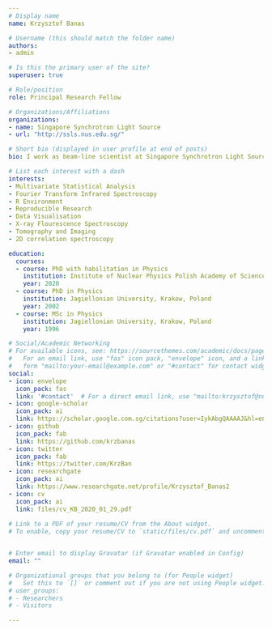 ```yaml
---
# Display name
name: Krzysztof Banas

# Username (this should match the folder name)
authors:
- admin

# Is this the primary user of the site?
superuser: true

# Role/position
role: Principal Research Fellow

# Organizations/Affiliations
organizations:
- name: Singapore Synchrotron Light Source
- url: "http://ssls.nus.edu.sg/"

# Short bio (displayed in user profile at end of posts)
bio: I work as beam-line scientist at Singapore Synchrotron Light Source. My research interests include application of advanced statistical methods for hyperspectral data processing (dimension reduction, clustering and identification).

# List each interest with a dash
interests:
- Multivariate Statistical Analysis
- Fourier Transform Infrared Spectroscopy
- R Environment
- Reproducible Research
- Data Visualisation
- X-ray Flourescence Spectroscopy
- Tomography and Imaging
- 2D correlation spectroscopy

education:
  courses:
  - course: PhD with habilitation in Physics
    institution: Institute of Nuclear Physics Polish Academy of Sciences, Krakow, Poland
    year: 2020 
  - course: PhD in Physics
    institution: Jagiellonian University, Krakow, Poland
    year: 2002
  - course: MSc in Physics
    institution: Jagiellonian University, Krakow, Poland
    year: 1996

# Social/Academic Networking
# For available icons, see: https://sourcethemes.com/academic/docs/page-builder/#icons
#   For an email link, use "fas" icon pack, "envelope" icon, and a link in the
#   form "mailto:your-email@example.com" or "#contact" for contact widget.
social:
- icon: envelope
  icon_pack: fas
  link: '#contact'  # For a direct email link, use "mailto:krzysztof@nus.edu.sg".
- icon: google-scholar
  icon_pack: ai
  link: https://scholar.google.com.sg/citations?user=IykAbgQAAAAJ&hl=en
- icon: github
  icon_pack: fab
  link: https://github.com/krzbanas
- icon: twitter
  icon_pack: fab
  link: https://twitter.com/KrzBan
- icon: researchgate
  icon_pack: ai
  link: https://www.researchgate.net/profile/Krzysztof_Banas2
- icon: cv
  icon_pack: ai
  link: files/cv_KB_2020_01_29.pdf
  
# Link to a PDF of your resume/CV from the About widget.
# To enable, copy your resume/CV to `static/files/cv.pdf` and uncomment the lines below.


# Enter email to display Gravatar (if Gravatar enabled in Config)
email: ""

# Organizational groups that you belong to (for People widget)
#   Set this to `[]` or comment out if you are not using People widget.
# user_groups:
# - Researchers
# - Visitors

---
```


